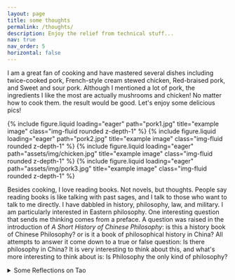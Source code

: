 ```yaml
---
layout: page
title: some thoughts
permalink: /thoughts/
description: Enjoy the relief from technical stuff...
nav: true
nav_order: 5
horizontal: false
---
```

I am a great fan of cooking and have mastered several dishes including twice-cooked pork, French-style cream stewed chicken, Red-braised pork, and Sweet and sour pork. Although I mentioned a lot of pork, the ingredients I like the most are actually mushrooms and chicken! No matter how to cook them. the result would be good. Let's enjoy some delicious pics!

{% include figure.liquid loading="eager" path="pork1.jpg" title="example image" class="img-fluid rounded z-depth-1" %}
{% include figure.liquid loading="eager" path="pork2.jpg" title="example image" class="img-fluid rounded z-depth-1" %}
{% include figure.liquid loading="eager" path="assets/img/chicken.jpg" title="example image" class="img-fluid rounded z-depth-1" %}
{% include figure.liquid loading="eager" path="assets/img/pork3.jpg" title="example image" class="img-fluid rounded z-depth-1" %}

Besides cooking, I love reading books. Not novels, but thoughts. People say reading books is like talking with past sages, and I talk to those who want to talk to me directly. I have dabbled in history, philosophy, law, and military. I am particularly interested in Eastern philosophy. One interesting question that sends me thinking comes from a preface. A question was raised in the introduction of *A Short History of Chinese Philosophy*: is this a history book of Chinese Philosophy? or is it a book of philosophical history in China? All attempts to answer it come down to a true or false question: Is there philosophy in China? It is very interesting to think about this, and what's more interesting to think about is: Is Philosophy the only kind of philosophy?



<details>
  <summary>Some Reflections on Tao</summary>
Tao strongly influenced me, in particular stepping away from Thoughts. It is not about giving up self-motivation in any sense, it is about following the natural flow and rhythm of the universe. People love stuff, but that can't go to the extreme, and people hate stuff, and that will vanish within. People want unbounded resources and want things done immediately. I want infinite resources, I want achievements immediately. And I want no failure. But these will not happen. Not only that, but it will be painful. The more thinking, the more agony. It is the flanking of greed and despair belonging to only the individual. But that's not irresolvable. Open the eyes, and empty the mind. Look outside, look around, look at the nature. Aren't the trees wanting to grow bigger, stronger, and taller? But they know these will not happen tomorrow. Aren't buddings want to grow into leaves, flowers, and fruits and shine under the sun? But nature has its time.

{% include figure.liquid loading="eager" path="assets/img/spring.jpg" title="example image" class="img-fluid rounded z-depth-1" %}
{% include figure.liquid loading="eager" path="assets/img/summer.jpg" title="example image" class="img-fluid rounded z-depth-1" %}
{% include figure.liquid loading="eager" path="assets/img/fall.jpg" title="example image" class="img-fluid rounded z-depth-1" %}
{% include figure.liquid loading="eager" path="assets/img/winter.jpg" title="example image" class="img-fluid rounded z-depth-1" %}

When Spring comes, do Spring stuff;\
When Summer comes, do Summer stuff;\
When Fall comes, do Fall stuff;\
When Winter comes, do Winter stuff;\
Things will get done, and what's wanted will be achieved. The world is sometimes as simple as this: time will give people everything they want.
</details>
